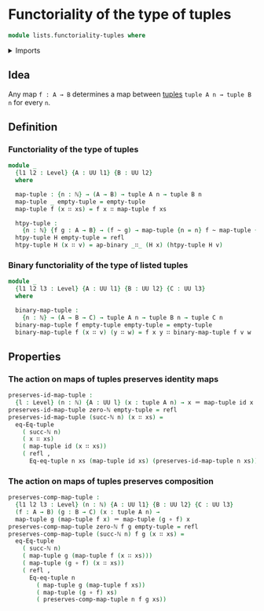 # Functoriality of the type of tuples

```agda
module lists.functoriality-tuples where
```

<details><summary>Imports</summary>

```agda
open import elementary-number-theory.natural-numbers

open import foundation.action-on-identifications-binary-functions
open import foundation.dependent-pair-types
open import foundation.function-extensionality
open import foundation.function-types
open import foundation.homotopies
open import foundation.identity-types
open import foundation.postcomposition-functions
open import foundation.universe-levels
open import foundation.whiskering-homotopies-composition

open import lists.tuples

open import univalent-combinatorics.standard-finite-types
```

</details>

## Idea

Any map `f : A → B` determines a map between [tuples](lists.tuples.md)
`tuple A n → tuple B n` for every `n`.

## Definition

### Functoriality of the type of tuples

```agda
module _
  {l1 l2 : Level} {A : UU l1} {B : UU l2}
  where

  map-tuple : {n : ℕ} → (A → B) → tuple A n → tuple B n
  map-tuple _ empty-tuple = empty-tuple
  map-tuple f (x ∷ xs) = f x ∷ map-tuple f xs

  htpy-tuple :
    {n : ℕ} {f g : A → B} → (f ~ g) → map-tuple {n = n} f ~ map-tuple {n = n} g
  htpy-tuple H empty-tuple = refl
  htpy-tuple H (x ∷ v) = ap-binary _∷_ (H x) (htpy-tuple H v)
```

### Binary functoriality of the type of listed tuples

```agda
module _
  {l1 l2 l3 : Level} {A : UU l1} {B : UU l2} {C : UU l3}
  where

  binary-map-tuple :
    {n : ℕ} → (A → B → C) → tuple A n → tuple B n → tuple C n
  binary-map-tuple f empty-tuple empty-tuple = empty-tuple
  binary-map-tuple f (x ∷ v) (y ∷ w) = f x y ∷ binary-map-tuple f v w
```

## Properties

### The action on maps of tuples preserves identity maps

```agda
preserves-id-map-tuple :
  {l : Level} (n : ℕ) {A : UU l} (x : tuple A n) → x ＝ map-tuple id x
preserves-id-map-tuple zero-ℕ empty-tuple = refl
preserves-id-map-tuple (succ-ℕ n) (x ∷ xs) =
  eq-Eq-tuple
    ( succ-ℕ n)
    ( x ∷ xs)
    ( map-tuple id (x ∷ xs))
    ( refl ,
      Eq-eq-tuple n xs (map-tuple id xs) (preserves-id-map-tuple n xs))
```

### The action on maps of tuples preserves composition

```agda
preserves-comp-map-tuple :
  {l1 l2 l3 : Level} (n : ℕ) {A : UU l1} {B : UU l2} {C : UU l3}
  (f : A → B) (g : B → C) (x : tuple A n) →
  map-tuple g (map-tuple f x) ＝ map-tuple (g ∘ f) x
preserves-comp-map-tuple zero-ℕ f g empty-tuple = refl
preserves-comp-map-tuple (succ-ℕ n) f g (x ∷ xs) =
  eq-Eq-tuple
    ( succ-ℕ n)
    ( map-tuple g (map-tuple f (x ∷ xs)))
    ( map-tuple (g ∘ f) (x ∷ xs))
    ( refl ,
      Eq-eq-tuple n
        ( map-tuple g (map-tuple f xs))
        ( map-tuple (g ∘ f) xs)
        ( preserves-comp-map-tuple n f g xs))
```
